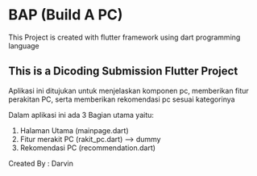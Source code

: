 # BAP (Build A PC)
This Project is created with flutter framework using dart programming language

## This is a Dicoding Submission Flutter Project

Aplikasi ini ditujukan untuk menjelaskan komponen pc, memberikan fitur perakitan PC, serta memberikan rekomendasi pc sesuai kategorinya

Dalam aplikasi ini ada 3 Bagian utama yaitu:
1. Halaman Utama (mainpage.dart)
2. Fitur merakit PC (rakit_pc.dart) --> dummy
3. Rekomendasi PC (recommendation.dart)

Created By : Darvin

